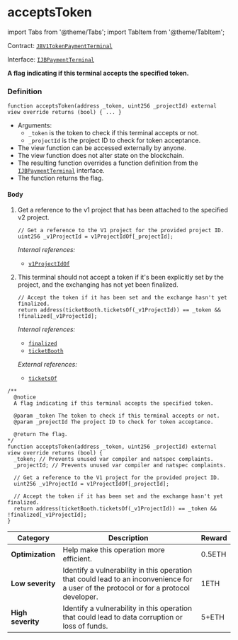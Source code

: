 # acceptsToken

import Tabs from '@theme/Tabs';
import TabItem from '@theme/TabItem';

Contract: [`JBV1TokenPaymentTerminal`](/dev/api/contracts/or-payment-terminals/jbv1tokenpaymentterminal/README.md)​‌

Interface: [`IJBPaymentTerminal`](/dev/api/interfaces/ijbpaymentterminal.md)

<Tabs>
<TabItem value="Step by step" label="Step by step">

**A flag indicating if this terminal accepts the specified token.**

### Definition

```
function acceptsToken(address _token, uint256 _projectId) external view override returns (bool) { ... }
```

* Arguments:
  * `_token` is the token to check if this terminal accepts or not.
  * `_projectId` is the project ID to check for token acceptance.
* The view function can be accessed externally by anyone.
* The view function does not alter state on the blockchain.
* The resulting function overrides a function definition from the [`IJBPaymentTerminal`](/dev/api/interfaces/ijbpaymentterminal.md) interface.
* The function returns the flag.

#### Body

1.  Get a reference to the v1 project that has been attached to the specified v2 project.

    ```
    // Get a reference to the V1 project for the provided project ID.
    uint256 _v1ProjectId = v1ProjectIdOf[_projectId];
    ```

    _Internal references:_

    * [`v1ProjectIdOf`](/dev/api/contracts/or-payment-terminals/jbv1tokenpaymentterminal/properties/v1projectidof.md)

1.  This terminal should not accept a token if it's been explicitly set by the project, and the exchanging has not yet been finalized.

    ```
    // Accept the token if it has been set and the exchange hasn't yet finalized.
    return address(ticketBooth.ticketsOf(_v1ProjectId)) == _token && !finalized[_v1ProjectId];
    ```

    _Internal references:_

    * [`finalized`](/dev/api/contracts/or-payment-terminals/jbv1tokenpaymentterminal/properties/finalized.md)
    * [`ticketBooth`](/dev/api/contracts/or-payment-terminals/jbv1tokenpaymentterminal/properties/ticketbooth.md)

    _External references:_

    * [`ticketsOf`](https://github.com/jbx-protocol/juice-contracts-v1/blob/a91b55e8d264267c338b089aa9a45b29fd8e8f13/contracts/interfaces/ITicketBooth.sol#L69)

</TabItem>

<TabItem value="Code" label="Code">

```
/**
  @notice
  A flag indicating if this terminal accepts the specified token.

  @param _token The token to check if this terminal accepts or not.
  @param _projectId The project ID to check for token acceptance.

  @return The flag.
*/
function acceptsToken(address _token, uint256 _projectId) external view override returns (bool) {
  _token; // Prevents unused var compiler and natspec complaints.
  _projectId; // Prevents unused var compiler and natspec complaints.

  // Get a reference to the V1 project for the provided project ID.
  uint256 _v1ProjectId = v1ProjectIdOf[_projectId];

  // Accept the token if it has been set and the exchange hasn't yet finalized.
  return address(ticketBooth.ticketsOf(_v1ProjectId)) == _token && !finalized[_v1ProjectId];
}
```

</TabItem>

<TabItem value="Bug bounty" label="Bug bounty">

| Category          | Description                                                                                                                            | Reward |
| ----------------- | -------------------------------------------------------------------------------------------------------------------------------------- | ------ |
| **Optimization**  | Help make this operation more efficient.                                                                                               | 0.5ETH |
| **Low severity**  | Identify a vulnerability in this operation that could lead to an inconvenience for a user of the protocol or for a protocol developer. | 1ETH   |
| **High severity** | Identify a vulnerability in this operation that could lead to data corruption or loss of funds.                                        | 5+ETH  |

</TabItem>
</Tabs>
